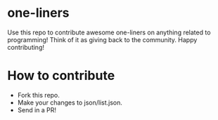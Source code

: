 # one-liners

Use this repo to contribute awesome one-liners on anything related to programming! Think of it as giving back to the community. Happy contributing!

# How to contribute

* Fork this repo.
* Make your changes to json/list.json.
* Send in a PR!
